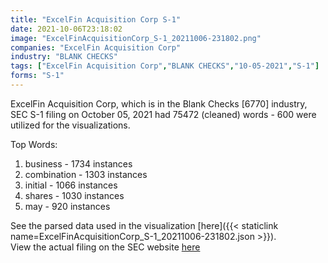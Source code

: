 ```yaml
---
title: "ExcelFin Acquisition Corp S-1"
date: 2021-10-06T23:18:02
image: "ExcelFinAcquisitionCorp_S-1_20211006-231802.png"
companies: "ExcelFin Acquisition Corp"
industry: "BLANK CHECKS"
tags: ["ExcelFin Acquisition Corp","BLANK CHECKS","10-05-2021","S-1"]
forms: "S-1"
---
```

ExcelFin Acquisition Corp, which is in the Blank Checks [6770] industry, SEC S-1 filing on October 05, 2021 had 75472 (cleaned) words - 600 were utilized for the visualizations.

Top Words:
1. business - 1734 instances
2. combination - 1303 instances
3. initial - 1066 instances
4. shares - 1030 instances
5. may - 920 instances


See the parsed data used in the visualization [here]({{< staticlink name=ExcelFinAcquisitionCorp_S-1_20211006-231802.json >}}).  
View the actual filing on the SEC website [here](https://www.sec.gov/Archives/edgar/data/1852749/0001104659-21-122644.txt)